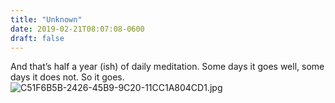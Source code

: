 ```yaml
---
title: "Unknown"
date: 2019-02-21T08:07:08-0600
draft: false
---
```


And that’s half a year (ish) of daily meditation. Some days it goes well, some days it does not. So it goes. ![C51F6B5B-2426-45B9-9C20-11CC1A804CD1.jpg](http://ianwhitney.micro.blog/uploads/2019/d3ffb2c975.jpg)
